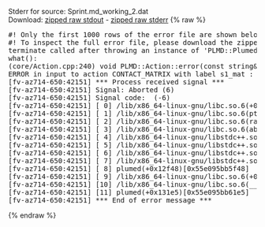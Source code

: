 Stderr for source:  Sprint.md_working_2.dat   
Download: [zipped raw stdout](Sprint.md_working_2.dat.plumed.stdout.txt.zip) - [zipped raw stderr](Sprint.md_working_2.dat.plumed.stderr.txt.zip) 
{% raw %}
<pre>
#! Only the first 1000 rows of the error file are shown below
#! To inspect the full error file, please download the zipped raw stderr file above
terminate called after throwing an instance of 'PLMD::Plumed::ExceptionError'
what():
(core/Action.cpp:240) void PLMD::Action::error(const string&) const
ERROR in input to action CONTACT_MATRIX with label s1_mat : No atoms have been read in
[fv-az714-650:42151] *** Process received signal ***
[fv-az714-650:42151] Signal: Aborted (6)
[fv-az714-650:42151] Signal code:  (-6)
[fv-az714-650:42151] [ 0] /lib/x86_64-linux-gnu/libc.so.6(+0x42520)[0x7f6539442520]
[fv-az714-650:42151] [ 1] /lib/x86_64-linux-gnu/libc.so.6(pthread_kill+0x12c)[0x7f65394969fc]
[fv-az714-650:42151] [ 2] /lib/x86_64-linux-gnu/libc.so.6(raise+0x16)[0x7f6539442476]
[fv-az714-650:42151] [ 3] /lib/x86_64-linux-gnu/libc.so.6(abort+0xd3)[0x7f65394287f3]
[fv-az714-650:42151] [ 4] /lib/x86_64-linux-gnu/libstdc++.so.6(+0xa2b9e)[0x7f65398a2b9e]
[fv-az714-650:42151] [ 5] /lib/x86_64-linux-gnu/libstdc++.so.6(+0xae20c)[0x7f65398ae20c]
[fv-az714-650:42151] [ 6] /lib/x86_64-linux-gnu/libstdc++.so.6(+0xae277)[0x7f65398ae277]
[fv-az714-650:42151] [ 7] /lib/x86_64-linux-gnu/libstdc++.so.6(__cxa_rethrow+0x4b)[0x7f65398ae52b]
[fv-az714-650:42151] [ 8] plumed(+0x12f48)[0x55e095bb5f48]
[fv-az714-650:42151] [ 9] /lib/x86_64-linux-gnu/libc.so.6(+0x29d90)[0x7f6539429d90]
[fv-az714-650:42151] [10] /lib/x86_64-linux-gnu/libc.so.6(__libc_start_main+0x80)[0x7f6539429e40]
[fv-az714-650:42151] [11] plumed(+0x131e5)[0x55e095bb61e5]
[fv-az714-650:42151] *** End of error message ***
</pre>
{% endraw %}

